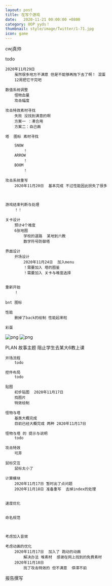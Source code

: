 ```yaml
---
layout: post
title: 在写个游戏
date:   2020-11-21 00:00:00 +0800
category: OOP yyds！
thumbnail: style/image/Twitter/1-71.jpg
icon: game
---
```






cwj真帅


todo

    2020年11月29日
        虽然很多地方不满意 但是不能够再拖下去了啊！ 混蛋
        12周把它干完吧

    数值系统调整
        怪物血量
        攻击幅度

    攻击特效素材寻找
        失败 没找到满意的啊 
        方案一 ：凑合用
        方案二：自己画

    塔  图标 素材寻找
        
        SNOW
            ！
        ARROW
            ！
        BOOM
            ！
        
    攻击系统重写
        2020年11月20日  基本完成 不过性能因此损失了很多



    游戏结束判断与处理
        ！！

    关卡设计
        预计4个难度
        6张地图
            学校的道路  某地到六教
            数学符号防御塔
    
    界面设计
        开场设计
            2020年11月24日  加入menu
            ！需要加入 塔的图鉴
            ！需要加入 关卡与难度选择


    重新开始
        ！
    
    bnt 图标

    性能
        删掉了back的绘制 性能起来啦

    彩蛋


![png](/myPage/style/image/javaGame/1.png)
![png](/myPage/style/image/javaGame/2.png)





PLAN
    故事主题
        阻止学生去某大6教上课

    开场流程
        todo

    控件布局
        todo

    贴图
        初步贴图  2020年11月17日
        找图片
        特效绘制
    
    怪物与塔
        基类大概完成
        目前已经大概完成 两种 2020年11月17日

    怪物与塔 的 提示与说明
        todo

    攻击特效
        可弄

    鼠标交互
        鼠标太小了

    计算模块
        2020年11月17日 暂时出了点问题
        2020年11月18日 准备重写  去掉index的处理
        

    速度优化


    命名规范



    考虑加入音效

    考虑动画的优化
        2020年11月17日  加入了 跑动的动画
            解决办法 堆素材  感谢在网上找到的免费素材
        2020年11月18日
            找了攻击特效的 但不满意  停滞不前




报告撰写
























